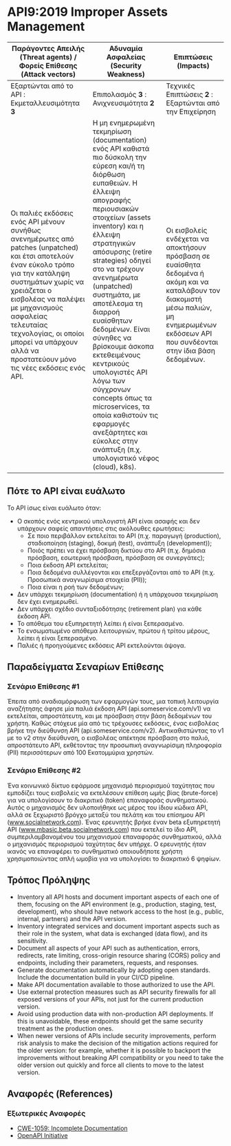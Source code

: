 API9:2019 Improper Assets Management
====================================

| Παράγοντες Απειλής (Threat agents) / Φορείς Επίθεσης (Attack vectors) | Αδυναμία Ασφαλείας (Security Weakness) | Επιπτώσεις (Impacts) |
| - | - | - |
| Εξαρτώνται από το API : Εκμεταλλευσιμότητα **3** | Επιπολασμός **3** : Ανιχνευσιμότητα **2** | Τεχνικές Επιπτώσεις **2** : Εξαρτώνται από την Επιχείρηση |
| Οι παλιές εκδόσεις ενός API μένουν συνήθως ανενημέρωτες από patches (unpatched) και έτσι αποτελούν έναν εύκολο τρόπο για την κατάληψη συστημάτων χωρίς να χρειάζεται ο εισβολέας να παλέψει με μηχανισμούς ασφαλείας τελευταίας τεχνολογίας, οι οποίοι μπορεί να υπάρχουν αλλά να προστατεύουν μόνο τις νέες εκδόσεις ενός API. | Η μη ενημερωμένη τεκμηρίωση (documentation) ενός API καθιστά πιο δύσκολη την εύρεση και/ή τη διόρθωση ευπαθειών. Η έλλειψη απογραφής περιουσιακών στοιχείων (assets inventory) και η έλλειψη στρατηγικών απόσυρσης (retire strategies) οδηγεί στο να τρέχουν ανενημέρωτα (unpatched) συστημάτα, με αποτέλεσμα τη διαρροή ευαίσθητων δεδομένων. Είναι σύνηθες να βρίσκουμε άσκοπα εκτεθειμένους κεντρικούς υπολογιστές API λόγω των σύγχρονων concepts όπως τα microservices, τα οποία καθιστούν τις εφαρμογές ανεξάρτητες και εύκολες στην ανάπτυξη (π.χ. υπολογιστικό νέφος (cloud), k8s). | Οι εισβολείς ενδέχεται να αποκτήσουν πρόσβαση σε ευαίσθητα δεδομένα ή ακόμη και να καταλάβουν τον διακομιστή μέσω παλιών, μη ενημερωμένων εκδόσεων API που συνδέονται στην ίδια βάση δεδομένων. |

## Πότε το API είναι ευάλωτο

Το API ίσως είναι ευάλωτο όταν:

* Ο σκοπός ενός κεντρικού υπολογιστή API είναι ασαφής και δεν υπάρχουν σαφείς απαντήσεις στις ακόλουθες ερωτήσεις:
  * Σε ποιο περιβάλλον εκτελείται το API (π.χ. παραγωγή (production), σταδιοποίηση (staging), δοκιμή (test), ανάπτυξη (development));
  * Ποιός πρέπει να έχει πρόσβαση δικτύου στο API (π.χ. δημόσια πρόσβαση, εσωτερική πρόσβαση, πρόσβαση σε συνεργάτες);
  * Ποια έκδοση API εκτελείται;
  * Ποια δεδομένα συλλέγονται και επεξεργάζονται από το API (π.χ. Προσωπικά αναγνωρίσιμα στοιχεία (PII));
  * Ποια είναι η ροή των δεδομένων;
* Δεν υπάρχει τεκμηρίωση (documentation) ή η υπάρχουσα τεκμηρίωση δεν έχει ενημερωθεί.
* Δεν υπάρχει σχέδιο συνταξιοδότησης (retirement plan) για κάθε έκδοση API.
* Το απόθεμα του εξυπηρετητή λείπει ή είναι ξεπερασμένο. 
* Το ενσωματωμένο απόθεμα λειτουργιών, πρώτου ή τρίτου μέρους, λείπει ή είναι ξεπερασμένο.
* Παλιές ή προηγούμενες εκδόσεις API εκτελούνται άψογα.

## Παραδείγματα Σεναρίων Επίθεσης

### Σενάριο Επίθεσης #1

Έπειτα από αναδιαμόρφωση των εφαρμογών τους, μια τοπική λειτουργία αναζήτησης άφησε μία παλιά έκδοση API (api.someservice.com/v1) να εκτελείται, απροστάτευτη, και με πρόσβαση στην βάση δεδομένων του χρήστη.  Καθώς στόχευε μία από τις τρέχουσες εκδόσεις, ένας εισβολέας βρήκε την διεύθυνση API (api.someservice.com/v2). Αντικαθιστώντας το v1 με το v2 στην διεύθυνση, ο εισβολέας απέκτησε πρόσβαση στο παλιό, απροστάτευτο API, εκθέτοντας την προσωπική αναγνωρίσιμη πληροφορία (PII) περισσότερων από 100 Εκατομμύρια χρηστών.

### Σενάριο Επίθεσης #2

Ένα κοινωνικό δίκτυο εφάρμοσε μηχανισμό περιορισμού ταχύτητας που εμποδίζει τους εισβολείς να εκτελέσουν επίθεση  ωμής βίας (brute-force) για να υπολογίσουν το διακριτικό (token) επαναφοράς συνθηματικού. Αυτός ο μηχανισμός δεν υλοποιήθηκε ως μέρος του  ίδιου κώδικα API,  αλλά σε ξεχωριστό βρόγχο μεταξύ του πελάτη και  του επίσημου API (www.socialnetwork.com). Ένας ερευνητής βρήκε έναν beta εξυπηρετητή  API (www.mbasic.beta.socialnetwork.com) που εκτελεί το ίδιο API, συμπεριλαμβανομένου του μηχανισμού επαναφοράς συνθηματικού, αλλά ο μηχανισμός περιορισμού ταχύτητας δεν υπήρχε. Ο ερευνητής ήταν ικανός να επαναφέρει το συνθηματικό οποιουδήποτε χρήστη χρησιμοποιώντας απλή ωμοβία για να υπολογίσει το διακριτικό 6 ψηφίων.

## Τρόπος Πρόληψης

* Inventory all API hosts and document important aspects of each one of them,
  focusing on the API environment (e.g., production, staging, test,
  development), who should have network access to the host (e.g., public,
  internal, partners) and the API version.
* Inventory integrated services and document important aspects such as their
  role in the system, what data is exchanged (data flow), and its sensitivity.
* Document all aspects of your API such as authentication, errors, redirects,
  rate limiting, cross-origin resource sharing (CORS) policy and endpoints,
  including their parameters, requests, and responses.
* Generate documentation automatically by adopting open standards. Include the
  documentation build in your CI/CD pipeline.
* Make API documentation available to those authorized to use the API.
* Use external protection measures such as API security firewalls for all exposed versions of your APIs, not just for the current production version.
* Avoid using production data with non-production API deployments. If this is unavoidable, these endpoints should get the same security treatment as the production ones.
* When newer versions of APIs include security improvements, perform risk analysis to make the decision of the mitigation actions required for the older version: for example, whether it is possible to backport the improvements without breaking API compatibility or you need to take the older version out quickly and force all clients to move to the latest version.

## Αναφορές (References)

### Εξωτερικές Αναφορές

* [CWE-1059: Incomplete Documentation][1]
* [OpenAPI Initiative][2]

[1]: https://cwe.mitre.org/data/definitions/1059.html
[2]: https://www.openapis.org/

